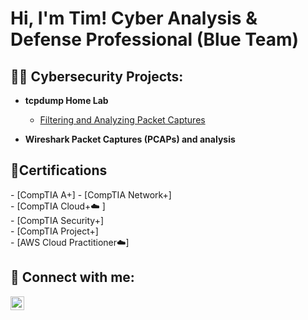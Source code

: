 <h1>Hi, I'm Tim! Cyber Analysis & Defense Professional (Blue Team) </h1>

<h2>👨‍💻 Cybersecurity Projects:</h2>

- <b> tcpdump Home Lab </b>
  - [Filtering and Analyzing Packet Captures](https://canvas.sans.edu/eportfolios/343)
    
- <b> Wireshark Packet Captures (PCAPs) and analysis</b>

<h2>📄Certifications</h2>
  - [CompTIA A+]
  - [CompTIA Network+] </br>
  - [CompTIA Cloud+☁️ ] </br>
  - [CompTIA Security+] </br>
  - [CompTIA Project+] </br>
  - [AWS Cloud Practitioner☁️] </br>

<h2> 🤳 Connect with me:</h2>

[<img align="left" alt="timjterrance | LinkedIn" width="22px" src="https://cdn.jsdelivr.net/npm/simple-icons@v3/icons/linkedin.svg" />][linkedin]

[linkedin]: https://www.linkedin.com/in/timjterrance
